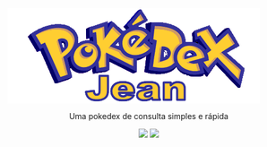 <img align="center" alt="Logo pokedex" src="./assets/logo.png" />
<p align="center">Uma pokedex de consulta simples e rápida</p>



<p align="center">
    <img src="https://img.shields.io/badge/LICENSE-MIT-blue" /> 
    <img src="https://img.shields.io/badge/Made%20with-JavaScript-1f425f.svg" />
</p>
